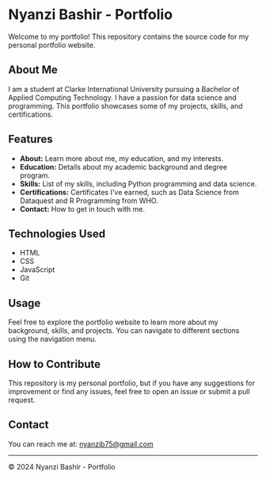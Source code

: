 # Nyanzi Bashir - Portfolio

Welcome to my portfolio! This repository contains the source code for my personal portfolio website.

## About Me

I am a student at Clarke International University pursuing a Bachelor of Applied Computing Technology. I have a passion for data science and programming. This portfolio showcases some of my projects, skills, and certifications.

## Features

- **About:** Learn more about me, my education, and my interests.
- **Education:** Details about my academic background and degree program.
- **Skills:** List of my skills, including Python programming and data science.
- **Certifications:** Certificates I've earned, such as Data Science from Dataquest and R Programming from WHO.
- **Contact:** How to get in touch with me.

## Technologies Used

- HTML
- CSS
- JavaScript
- Git

## Usage

Feel free to explore the portfolio website to learn more about my background, skills, and projects. You can navigate to different sections using the navigation menu.

## How to Contribute

This repository is my personal portfolio, but if you have any suggestions for improvement or find any issues, feel free to open an issue or submit a pull request.

## Contact

You can reach me at: nyanzib75@gmail.com

---

© 2024 Nyanzi Bashir - Portfolio
